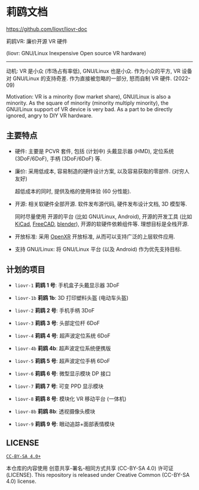 # 莉鸥文档
<https://github.com/liovr/liovr-doc>

莉鸥VR: 廉价开源 VR 硬件

(liovr: GNU/Linux Inexpensive Open source VR hardware)

----

动机: VR 是小众 (市场占有率低), GNU/Linux 也是小众.
作为小众的平方, VR 设备对 GNU/Linux 的支持奇差.
作为直接被忽略的一部分, 怒而自制 VR 硬件. (2022-09)

Motivation: VR is a minority (low market share), GNU/Linux is also a minority.
As the square of minority (minority multiply minority),
the GNU/Linux support of VR device is very bad.
As a part to be directly ignored, angry to DIY VR hardware.


## 主要特点

+ 硬件:
  主要是 PCVR 套件, 包括 (计划中)
  头戴显示器 (HMD), 定位系统 (3DoF/6DoF), 手柄 (3DoF/6DoF) 等.

+ 廉价:
  采用低成本, 容易制造的硬件设计方案, 以及容易获取的零部件.
  (对穷人友好)

  超低成本的同时, 提供及格的使用体验 (60 分性能).

+ 开源: 相关软硬件全部开源.
  软件发布源代码, 硬件发布设计文档, 3D 模型等.

  同时尽量使用 开源的平台 (比如 GNU/Linux, Android),
  开源的开发工具 (比如 [KiCad](https://www.kicad.org/),
  [FreeCAD](https://www.freecadweb.org/),
  [blender](https://www.blender.org/)),
  开源的软硬件依赖组件等.
  理想目标是全栈开源.

+ 开放标准:
  采用 [OpenXR](https://www.khronos.org/OpenXR/) 开放标准,
  从而可以支持广泛的上层软件应用.

+ 支持 GNU/Linux:
  将 GNU/Linux 平台 (以及 Android) 作为优先支持目标.


## 计划的项目

+ `liovr-1` **莉鸥 1 号**: 手机盒子头戴显示器 3DoF

+ `liovr-1b` **莉鸥 1b**: 3D 打印塑料头盔 (电动车头盔)

+ `liovr-2` **莉鸥 2 号**: 手机手柄 3DoF

+ `liovr-3` **莉鸥 3 号**: 头部定位杆 6DoF

+ `liovr-4` **莉鸥 4 号**: 超声波定位系统 6DoF

+ `liovr-4b` **莉鸥 4b**: 超声波定位系统便携版

+ `liovr-5` **莉鸥 5 号**: 超声波定位手柄 6DoF

+ `liovr-6` **莉鸥 6 号**: 微型显示模块 DP 接口

+ `liovr-7` **莉鸥 7 号**: 可变 PPD 显示模块

+ `liovr-8` **莉鸥 8 号**: 模块化 VR 移动平台 (一体机)

+ `liovr-8b` **莉鸥 8b**: 透视摄像头模块

+ `liovr-9` **莉鸥 9 号**: 眼动追踪+面部表情模块


## LICENSE

[`CC-BY-SA 4.0+`](https://creativecommons.org/licenses/by-sa/4.0/)

本仓库的内容使用 创意共享-署名-相同方式共享 (CC-BY-SA 4.0) 许可证 (LICENSE).
This repository is released under Creative Common (CC-BY-SA 4.0) license.
